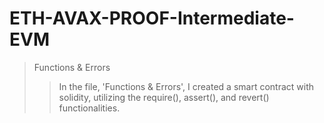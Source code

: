 # ETH-AVAX-PROOF-Intermediate-EVM
> Functions & Errors
>> In the file, 'Functions & Errors', I created a smart contract with solidity, utilizing the require(), assert(), and revert() functionalities.
